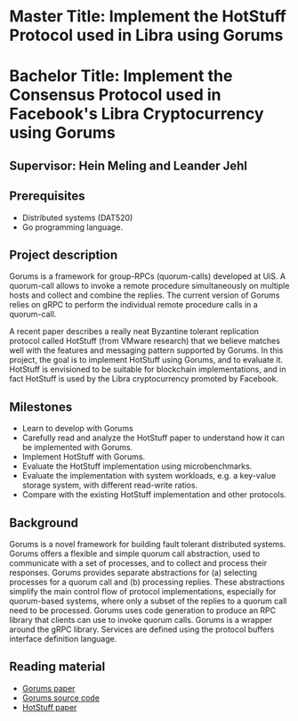 # Master Title: Implement the HotStuff Protocol used in Libra using Gorums

# Bachelor Title: Implement the Consensus Protocol used in Facebook's Libra Cryptocurrency using Gorums

## Supervisor: Hein Meling and Leander Jehl

## Prerequisites

- Distributed systems (DAT520)
- Go programming language.

## Project description

Gorums is a framework for group-RPCs (quorum-calls) developed at UiS. A quorum-call allows to invoke a remote procedure simultaneously on multiple hosts and collect and combine the replies. The current version of Gorums relies on gRPC to perform the individual remote procedure calls in a quorum-call.

A recent paper describes a really neat Byzantine tolerant replication protocol called HotStuff (from VMware research) that we believe matches well with the features and messaging pattern supported by Gorums. In this project, the goal is to implement HotStuff using Gorums, and to evaluate it. HotStuff is envisioned to be suitable for blockchain implementations, and in fact HotStuff is used by the Libra cryptocurrency promoted by Facebook.

## Milestones

- Learn to develop with Gorums
- Carefully read and analyze the HotStuff paper to understand how it can be implemented with Gorums.
- Implement HotStuff with Gorums.
- Evaluate the HotStuff implementation using microbenchmarks.
- Evaluate the implementation with system workloads, e.g. a key-value storage system, with different read-write ratios.
- Compare with the existing HotStuff implementation and other protocols. 

## Background

Gorums is a novel framework for building fault tolerant distributed systems. Gorums offers a flexible and simple quorum call abstraction, used to communicate with a set of processes, and to collect and process their responses. Gorums provides separate abstractions for (a) selecting processes for a quorum call and (b) processing replies. These abstractions simplify the main control flow of protocol implementations, especially for quorum-based systems, where only a subset of the replies to a quorum call need to be processed. Gorums uses code generation to produce an RPC library that clients can use to invoke quorum calls. Gorums is a wrapper around the gRPC library. Services are defined using the protocol buffers interface definition language.

## Reading material

- [Gorums paper](https://ieeexplore.ieee.org/document/7980198/)
- [Gorums source code](https://github.com/relab/gorums)
- [HotStuff paper](https://arxiv.org/pdf/1803.05069.pdf)
